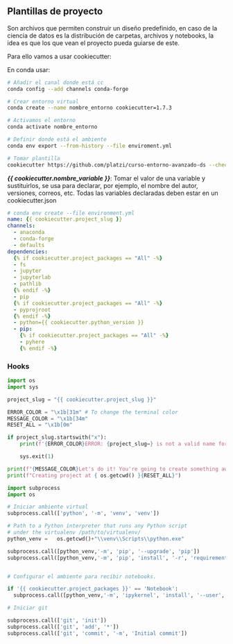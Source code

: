 ## Plantillas de proyecto

Son archivos que permiten construir un diseño predefinido, en caso de la ciencia de datos es la distribución de carpetas, archivos y notebooks, la idea es que los que vean el proyecto pueda guiarse de este.

Para ello vamos a usar cookiecutter:

En conda usar:
```sh
# Añadir el canal donde está cc
conda config --add channels conda-forge

# Crear entorno virtual
conda create --name nombre_entorno cookiecutter=1.7.3

# Activamos el entorno
conda activate nombre_entorno

# Definir donde está el ambiente
conda env export --from-history --file enviroment.yml

# Tomar plantilla
cookiecutter https://github.com/platzi/curso-entorno-avanzado-ds --checkout cookiecutter-personal-platzi
```


***{{ cookiecutter.nombre_variable }}***: Tomar el valor de una variable y sustituirlos, se usa para declarar, por ejemplo, el nombre del autor, versiones, correos, etc. Todas las variables declaradas deben estar en un cookiecutter.json

```yml
# conda env create --file environment.yml
name: {{ cookiecutter.project_slug }}
channels:
  - anaconda
  - conda-forge
  - defaults
dependencies:
  {% if cookiecutter.project_packages == "All" -%}
  - fs
  - jupyter
  - jupyterlab
  - pathlib
  {% endif -%}
  - pip
  {% if cookiecutter.project_packages == "All" -%}
  - pyprojroot
  {% endif -%}
  - python={{ cookiecutter.python_version }}
  - pip:
    {% if cookiecutter.project_packages == "All" -%}
    - pyhere
    {% endif -%}
```

### Hooks

```python
import os
import sys

project_slug = "{{ cookiecutter.project_slug }}"

ERROR_COLOR = "\x1b[31m" # To change the terminal color
MESSAGE_COLOR = "\x1b[34m"
RESET_ALL = "\x1b[0m"

if project_slug.startswith("x"):
    print(f'{ERROR_COLOR}ERROR: {project_slug=} is not a valid name for this template.{RESET_ALL}')

    sys.exit(1)

print(f"{MESSAGE_COLOR}Let's do it! You're going to create something awesome!")
print(f"Creating project at { os.getcwd() }{RESET_ALL}")
```

```python
import subprocess
import os

# Iniciar ambiente virtual
subprocess.call(['python', '-m', 'venv', 'venv'])

# Path to a Python interpreter that runs any Python script
# under the virtualenv /path/to/virtualenv/
python_venv =   os.getcwd()+"\\venv\\Scripts\\python.exe"

subprocess.call([python_venv,'-m', 'pip', '--upgrade', 'pip'])
subprocess.call([python_venv,'-m', 'pip', 'install', '-r', 'requirements.txt'])


# Configurar el ambiente para recibir notebooks.

if '{{ cookiecutter.project_packages }}' == 'Notebook':
  subprocess.call([python_venv,'-m', 'ipykernel', 'install', '--user', '--name', 'venv'])

# Iniciar git

subprocess.call(['git', 'init'])
subprocess.call(['git', 'add', '*'])
subprocess.call(['git', 'commit', '-m', 'Initial commit'])
```